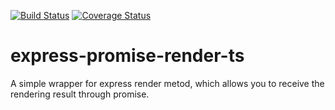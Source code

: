 [![Build Status](https://travis-ci.org/xiondlph/express-promise-render-ts.svg?branch=master)](https://travis-ci.org/xiondlph/express-promise-render-ts)
[![Coverage Status](https://coveralls.io/repos/github/xiondlph/express-promise-render-ts/badge.svg?branch=master)](https://coveralls.io/github/xiondlph/express-promise-render-ts?branch=master)
# express-promise-render-ts
A simple wrapper for express render metod, which allows you to receive the rendering result through promise.
